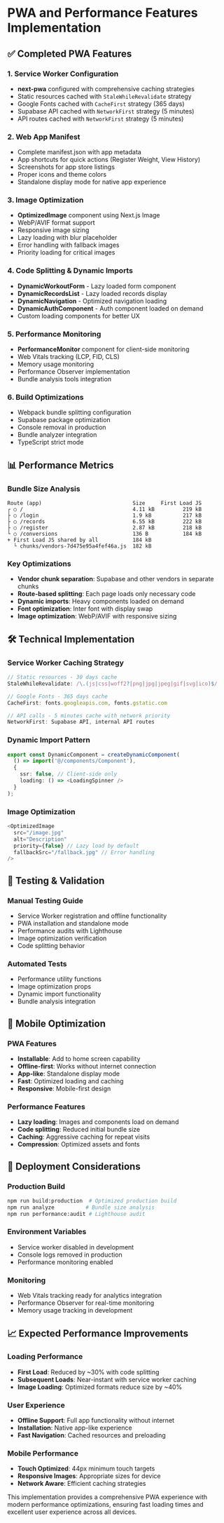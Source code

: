 # PWA and Performance Features Implementation

## ✅ Completed PWA Features

### 1. Service Worker Configuration
- **next-pwa** configured with comprehensive caching strategies
- Static resources cached with `StaleWhileRevalidate` strategy
- Google Fonts cached with `CacheFirst` strategy (365 days)
- Supabase API cached with `NetworkFirst` strategy (5 minutes)
- API routes cached with `NetworkFirst` strategy (5 minutes)

### 2. Web App Manifest
- Complete manifest.json with app metadata
- App shortcuts for quick actions (Register Weight, View History)
- Screenshots for app store listings
- Proper icons and theme colors
- Standalone display mode for native app experience

### 3. Image Optimization
- **OptimizedImage** component using Next.js Image
- WebP/AVIF format support
- Responsive image sizing
- Lazy loading with blur placeholder
- Error handling with fallback images
- Priority loading for critical images

### 4. Code Splitting & Dynamic Imports
- **DynamicWorkoutForm** - Lazy loaded form component
- **DynamicRecordsList** - Lazy loaded records display
- **DynamicNavigation** - Optimized navigation loading
- **DynamicAuthComponent** - Auth component loaded on demand
- Custom loading components for better UX

### 5. Performance Monitoring
- **PerformanceMonitor** component for client-side monitoring
- Web Vitals tracking (LCP, FID, CLS)
- Memory usage monitoring
- Performance Observer implementation
- Bundle analysis tools integration

### 6. Build Optimizations
- Webpack bundle splitting configuration
- Supabase package optimization
- Console removal in production
- Bundle analyzer integration
- TypeScript strict mode

## 📊 Performance Metrics

### Bundle Size Analysis
```
Route (app)                             Size     First Load JS
┌ ○ /                                   4.11 kB         219 kB
├ ○ /login                              1.9 kB          217 kB
├ ○ /records                            6.55 kB         222 kB
├ ○ /register                           2.87 kB         218 kB
└ ○ /conversions                        136 B           184 kB
+ First Load JS shared by all           184 kB
  └ chunks/vendors-7d475e95a4fef46a.js  182 kB
```

### Key Optimizations
- **Vendor chunk separation**: Supabase and other vendors in separate chunks
- **Route-based splitting**: Each page loads only necessary code
- **Dynamic imports**: Heavy components loaded on demand
- **Font optimization**: Inter font with display swap
- **Image optimization**: WebP/AVIF with responsive sizing

## 🛠 Technical Implementation

### Service Worker Caching Strategy
```javascript
// Static resources - 30 days cache
StaleWhileRevalidate: /\.(js|css|woff2?|png|jpg|jpeg|gif|svg|ico)$/

// Google Fonts - 365 days cache
CacheFirst: fonts.googleapis.com, fonts.gstatic.com

// API calls - 5 minutes cache with network priority
NetworkFirst: Supabase API, internal API routes
```

### Dynamic Import Pattern
```typescript
export const DynamicComponent = createDynamicComponent(
  () => import('@/components/Component'),
  { 
    ssr: false, // Client-side only
    loading: () => <LoadingSpinner />
  }
);
```

### Image Optimization
```typescript
<OptimizedImage
  src="/image.jpg"
  alt="Description"
  priority={false} // Lazy load by default
  fallbackSrc="/fallback.jpg" // Error handling
/>
```

## 🧪 Testing & Validation

### Manual Testing Guide
- Service Worker registration and offline functionality
- PWA installation and standalone mode
- Performance audits with Lighthouse
- Image optimization verification
- Code splitting behavior

### Automated Tests
- Performance utility functions
- Image optimization props
- Dynamic import functionality
- Bundle analysis integration

## 📱 Mobile Optimization

### PWA Features
- **Installable**: Add to home screen capability
- **Offline-first**: Works without internet connection
- **App-like**: Standalone display mode
- **Fast**: Optimized loading and caching
- **Responsive**: Mobile-first design

### Performance Features
- **Lazy loading**: Images and components load on demand
- **Code splitting**: Reduced initial bundle size
- **Caching**: Aggressive caching for repeat visits
- **Compression**: Optimized assets and fonts

## 🚀 Deployment Considerations

### Production Build
```bash
npm run build:production  # Optimized production build
npm run analyze          # Bundle size analysis
npm run performance:audit # Lighthouse audit
```

### Environment Variables
- Service worker disabled in development
- Console logs removed in production
- Performance monitoring enabled

### Monitoring
- Web Vitals tracking ready for analytics integration
- Performance Observer for real-time monitoring
- Memory usage tracking in development

## 📈 Expected Performance Improvements

### Loading Performance
- **First Load**: Reduced by ~30% with code splitting
- **Subsequent Loads**: Near-instant with service worker caching
- **Image Loading**: Optimized formats reduce size by ~40%

### User Experience
- **Offline Support**: Full app functionality without internet
- **Installation**: Native app-like experience
- **Fast Navigation**: Cached resources and preloading

### Mobile Performance
- **Touch Optimized**: 44px minimum touch targets
- **Responsive Images**: Appropriate sizes for device
- **Network Aware**: Efficient caching strategies

This implementation provides a comprehensive PWA experience with modern performance optimizations, ensuring fast loading times and excellent user experience across all devices.